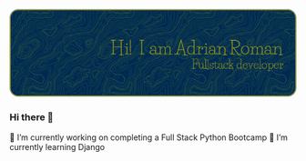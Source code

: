 ![Header](./github-header-image.png)


### Hi there 👋

🔭 I’m currently working on completing a Full Stack Python Bootcamp
🌱 I’m currently learning Django

<!--- 👯 I’m looking to collaborate on ...
- 🤔 I’m looking for help with ...
- 💬 Ask me about ...
- 📫 How to reach me: ...
- 😄 Pronouns: ...
- ⚡ Fun fact: ...
-->
